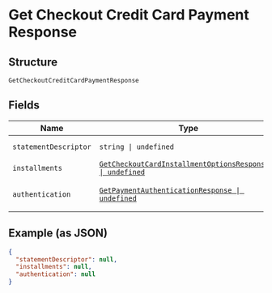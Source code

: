 
# Get Checkout Credit Card Payment Response

## Structure

`GetCheckoutCreditCardPaymentResponse`

## Fields

| Name | Type | Tags | Description |
|  --- | --- | --- | --- |
| `statementDescriptor` | `string \| undefined` | Optional | Descrição na fatura |
| `installments` | [`GetCheckoutCardInstallmentOptionsResponse[] \| undefined`](../../doc/models/get-checkout-card-installment-options-response.md) | Optional | Parcelas |
| `authentication` | [`GetPaymentAuthenticationResponse \| undefined`](../../doc/models/get-payment-authentication-response.md) | Optional | Payment Authentication response |

## Example (as JSON)

```json
{
  "statementDescriptor": null,
  "installments": null,
  "authentication": null
}
```

